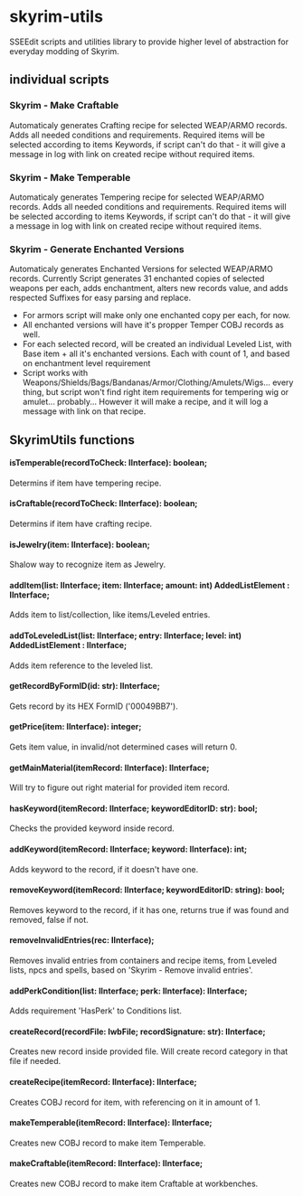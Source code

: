 # skyrim-utils
SSEEdit scripts and utilities library to provide higher level of abstraction for everyday modding of Skyrim.

## individual scripts
### Skyrim - Make Craftable
Automaticaly generates Crafting recipe for selected WEAP/ARMO records. Adds all needed conditions and requirements. Required items will be selected according to items Keywords, if script can't do that - it will give a message in log with link on created recipe without required items.

### Skyrim - Make Temperable
Automaticaly generates Tempering recipe for selected WEAP/ARMO records. Adds all needed conditions and requirements. Required items will be selected according to items Keywords, if script can't do that - it will give a message in log with link on created recipe without required items.

### Skyrim - Generate Enchanted Versions
Automaticaly generates Enchanted Versions for selected WEAP/ARMO records.
Currently Script generates 31 enchanted copies of selected weapons per each, adds enchantment, alters new records value, and adds respected Suffixes for easy parsing and replace.
* For armors script will make only one enchanted copy per each, for now.
* All enchanted versions will have it's propper Temper COBJ records as well.
* For each selected record, will be created an individual Leveled List, with Base item + all it's enchanted versions. Each with count of 1, and based on enchantment level requirement
* Script works with Weapons/Shields/Bags/Bandanas/Armor/Clothing/Amulets/Wigs... every thing, but script won't find right item requirements for tempering wig or amulet... probably... However it will make a recipe, and it will log a message with link on that recipe.

## SkyrimUtils functions
#### isTemperable(recordToCheck: IInterface): boolean;
Determins if item have tempering recipe.
#### isCraftable(recordToCheck: IInterface): boolean;
Determins if item have crafting recipe.
#### isJewelry(item: IInterface): boolean;
Shalow way to recognize item as Jewelry.

#### addItem(list: IInterface; item: IInterface; amount: int) AddedListElement : IInterface;
Adds item to list/collection, like items/Leveled entries.

#### addToLeveledList(list: IInterface; entry: IInterface; level: int) AddedListElement : IInterface;
Adds item reference to the leveled list.

#### getRecordByFormID(id: str): IInterface;
Gets record by its HEX FormID ('00049BB7').
#### getPrice(item: IInterface): integer;
Gets item value, in invalid/not determined cases will return 0.
#### getMainMaterial(itemRecord: IInterface): IInterface;
Will try to figure out right material for provided item record.

#### hasKeyword(itemRecord: IInterface; keywordEditorID: str): bool;
Checks the provided keyword inside record.
#### addKeyword(itemRecord: IInterface; keyword: IInterface): int;
Adds keyword to the record, if it doesn't have one.
#### removeKeyword(itemRecord: IInterface; keywordEditorID: string): bool;
Removes keyword to the record, if it has one, returns true if was found and removed, false if not.

#### removeInvalidEntries(rec: IInterface);
Removes invalid entries from containers and recipe items, from Leveled lists, npcs and spells, based on 'Skyrim - Remove invalid entries'.

#### addPerkCondition(list: IInterface; perk: IInterface): IInterface;
Adds requirement 'HasPerk' to Conditions list.

#### createRecord(recordFile: IwbFile; recordSignature: str): IInterface;
Creates new record inside provided file. Will create record category in that file if needed.
#### createRecipe(itemRecord: IInterface): IInterface;
Creates COBJ record for item, with referencing on it in amount of 1.

#### makeTemperable(itemRecord: IInterface): IInterface;
Creates new COBJ record to make item Temperable.
#### makeCraftable(itemRecord: IInterface): IInterface;
Creates new COBJ record to make item Craftable at workbenches.
